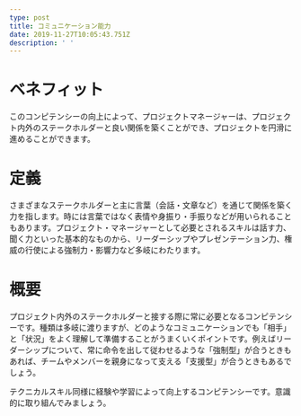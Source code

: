 ```yaml
---
type: post
title: コミュニケーション能力
date: 2019-11-27T10:05:43.751Z
description: ' '
---
```

# ベネフィット

このコンピテンシーの向上によって、プロジェクトマネージャーは、プロジェクト内外のステークホルダーと良い関係を築くことができ、プロジェクトを円滑に進めることができます。

# 定義

さまざまなステークホルダーと主に言葉（会話・文章など）を通じて関係を築く力を指します。時には言葉ではなく表情や身振り・手振りなどが用いられることもあります。プロジェクト・マネージャーとして必要とされるスキルは話す力、聞く力といった基本的なものから、リーダーシップやプレゼンテーション力、権威の行使による強制力・影響力など多岐にわたります。

# 概要

プロジェクト内外のステークホルダーと接する際に常に必要となるコンピテンシーです。種類は多岐に渡りますが、どのようなコミュニケーションでも「相手」と「状況」をよく理解して準備することがうまくいくポイントです。例えばリーダーシップについて、常に命令を出して従わせるような「強制型」が合うときもあれば、チームやメンバーを親身になって支える「支援型」が合うときもあるでしょう。

テクニカルスキル同様に経験や学習によって向上するコンピテンシーです。意識的に取り組んでみましょう。
